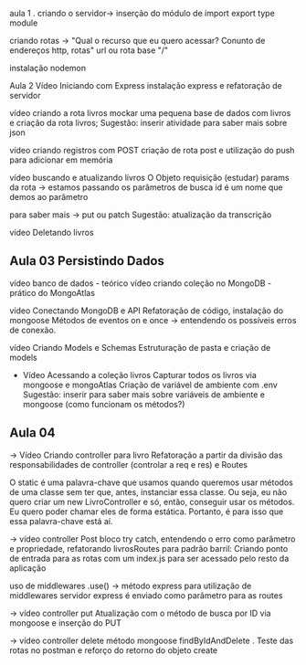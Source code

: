 aula 1 . criando o servidor-> inserção do módulo de import export type module

criando rotas -> "Qual o recurso que eu quero acessar? Conunto de endereços http, rotas"
url ou rota base "/"

instalação nodemon

Aula 2
Vídeo Iniciando com Express
instalação express e refatoração de servidor

vídeo criando a rota livros
mockar uma pequena base de dados com livros e criação da rota livros;
Sugestão: inserir atividade para saber mais sobre json

vídeo criando registros com POST
criação de rota post e utilização do push para adicionar em memória

vídeo buscando e atualizando livros
O Objeto requisição (estudar)
params da rota -> estamos passando os parâmetros de busca
id é um nome que demos ao parâmetro

para saber mais -> put ou patch
Sugestão: atualização da transcrição

vídeo Deletando livros

## Aula 03 Persistindo Dados

vídeo banco de dados - teórico
vídeo criando coleção no MongoDB - prático do MongoAtlas

vídeo Conectando MongoDB e API
Refatoração de código, instalação do mongoose
Métodos de eventos on e once -> entendendo os possíveis erros de conexão.

vídeo Criando Models e Schemas
Estruturação de pasta e criação de models


- Vídeo Acessando a coleção livros
Capturar todos os livros via mongoose e mongoAtlas
Criação de variável de ambiente com .env
Sugestão: inserir para saber mais sobre variáveis de ambiente e mongoose (como funcionam os métodos?)

## Aula 04

-> Vídeo Criando controller para livro
Refatoração a partir da divisão das responsabilidades de controller (controlar a req e res) e Routes

O static é uma palavra-chave que usamos quando queremos usar métodos de uma classe sem ter que, antes, instanciar essa classe. Ou seja, eu não quero criar um new LivroController e só, então, conseguir usar os métodos. Eu quero poder chamar eles de forma estática. Portanto, é para isso que essa palavra-chave está aí.

-> vídeo controller Post
bloco try catch, entendendo o erro como parâmetro e propriedade, refatorando livrosRoutes para padrão barril: Criando ponto de entrada para as rotas com um index.js para ser acessado pelo resto da aplicação

uso de middlewares .use() -> método express para utilização de middlewares
servidor express é enviado como parâmetro para as routes

-> vídeo controller put
Atualização com o método de busca por ID via mongoose e inserção do PUT

-> vídeo controller delete
método mongoose findByIdAndDelete . Teste das rotas no postman e reforço do retorno do objeto create